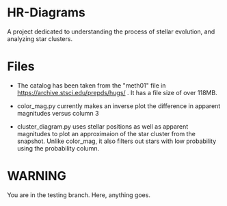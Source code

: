 # HR-Diagrams

A project dedicated to understanding the process of stellar evolution, and analyzing star clusters.

# Files

* The catalog has been taken from the "meth01" file in https://archive.stsci.edu/prepds/hugs/ . It has a file size of over 118MB.

* color_mag.py currently makes an inverse plot the difference in apparent magnitudes versus column 3

* cluster_diagram.py uses stellar positions as well as apparent magnitudes to plot an approximaion of the star cluster from the snapshot. Unlike color_mag, it also filters out stars with low probability using the probability column.

# WARNING

You are in the testing branch. Here, anything goes.